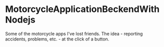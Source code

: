 # MotorcycleApplicationBeckendWithNodejs
Some of the motorcycle apps I've lost friends. The idea - reporting accidents, problems, etc. - at the click of a button.
